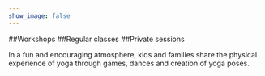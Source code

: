 ```yaml
---
show_image: false
---
```


##Workshops
##Regular classes
##Private sessions

In a fun and encouraging atmosphere, kids and families share the physical experience of yoga through games, dances and creation of yoga poses.